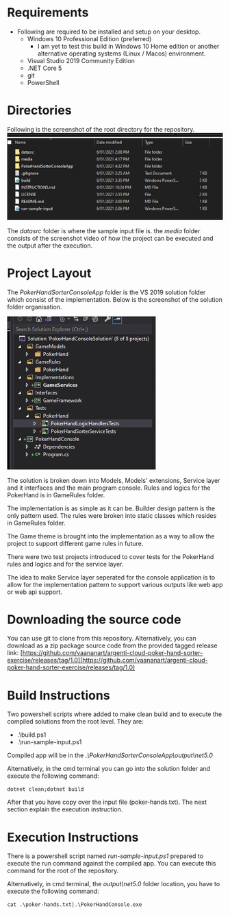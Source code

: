﻿# Requirements
* Following are required to be installed and setup on your desktop.
    * Windows 10 Professional Edition (preferred)
        * I am yet to test this build in Windows 10 Home edition or another alternative operating systems (Linux / Macos) environment.
    * Visual Studio 2019 Community Edition
    * .NET Core 5
    * git
    * PowerShell

# Directories

Following is the screenshot of the root directory for the repository.
![repositoryscreenshot](./media/root-screenshot.jpg)

The *datasrc* folder is where the sample input file is. the *media* folder consists of the screenshot video of how the project can be executed and the output after the execution.

# Project Layout
The *PokerHandSorterConsoleApp* folder is the VS 2019 solution folder which consist of the implementation. Below is the screenshot of the solution folder organisation.

![solution-folder](./media/solution-folders.jpg)

The solution is broken down into Models, Models' extensions, Service layer and it interfaces and the main program console. Rules and logics for the PokerHand is in GameRules folder. 

The implementation is as simple as it can be. Builder design pattern is the only pattern used. The rules were broken into static classes which resides in GameRules folder. 

The Game theme is brought into the implementation as a way to allow the project to support different game rules in future.

There were two test projects introduced to cover tests for the PokerHand rules and logics and for the service layer.

The idea to make Service layer seperated for the console application is to allow for the implementation pattern to support various outputs like web app or web api support.

# Downloading the source code
You can use git to clone from this repository. Alternatively, you can download as a zip package source code from the provided tagged release link:
[https://github.com/vaananart/argenti-cloud-poker-hand-sorter-exercise/releases/tag/1.0](https://github.com/vaananart/argenti-cloud-poker-hand-sorter-exercise/releases/tag/1.0)

# Build Instructions

Two powershell scripts where added to make clean build and to execute the compiled solutions from the root level. They are:
* .\build.ps1
* .\run-sample-input.ps1

Compiled app will be in the *.\PokerHandSorterConsoleApp\output\net5.0*

Alternatively, in the cmd terminal you can go into the solution folder and execute the following command:

```
dotnet clean;dotnet build
```

After that you have copy over the input file (poker-hands.txt). The next section explain the execution instruction.

# Execution Instructions

There is a powershell script named *run-sample-input.ps1* prepared to execute the run command against the compiled app. You can execute this command for the root of the repository.

Alternatively, in cmd terminal, the *output\net5.0* folder location, you have to execute the following command:
```
cat .\poker-hands.txt|.\PokerHandConsole.exe
```

